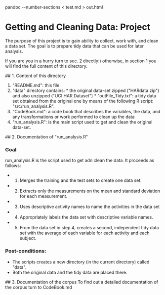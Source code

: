 pandoc --number-sections < test.md > out.html

Getting and Cleaning Data: Project
==================================

 The purpose of this project is to gain ability to collect, work with, and clean a data set. 
 The goal is to prepare tidy data that can be used for later analysis. 

If you are you in a hurry turn to sec. 2 directly:) otherwise, in section 1 you will find the full content of this directory.

## 1. Content of this directory
  1. "README.md": this file
  2. "data" directory contains:
	* the original data-set zipped ("HARdata.zip") and also unzipped ("UCI HAR Dataset")
	* "outFile_Tidy.txt": a tidy data set obtained from the original one by means of the following R script: "src/run_analysis.R".
  3. "CodeBook.md": a code book that describes the variables, the data, and any transformations or work performed to clean up the data  
  4. "run_analysis.R": is the main script used to get and clean the original data-set. 


## 2. Documentation of "run_analysis.R"
### Goal
run_analysis.R is the script used to get adn clean the data. It proceeds as follows: 
* 1. Merges the training and the test sets to create one data set.
* 2. Extracts only the measurements on the mean and standard deviation for each measurement. 
* 3. Uses descriptive activity names to name the activities in the data set
* 4. Appropriately labels the data set with descriptive variable names. 
* 5. From the data set in step 4, creates a second, independent tidy data set with the average of each variable for each activity and each subject.

### Post-conditions:
* The scripts creates a new directory (in the current directory) called "data".
* Both the original data and the tidy data are placed there.


## 3. Documentation of the corpus 
To find out a detailed documentation of the corpus turn to CodeBook.md
